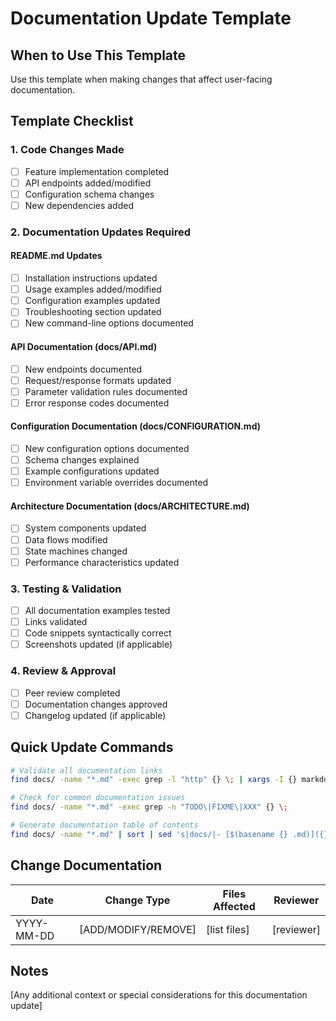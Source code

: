 # Documentation Update Template

## When to Use This Template
Use this template when making changes that affect user-facing documentation.

## Template Checklist

### 1. Code Changes Made
- [ ] Feature implementation completed
- [ ] API endpoints added/modified
- [ ] Configuration schema changes
- [ ] New dependencies added

### 2. Documentation Updates Required

#### README.md Updates
- [ ] Installation instructions updated
- [ ] Usage examples added/modified
- [ ] Configuration examples updated
- [ ] Troubleshooting section updated
- [ ] New command-line options documented

#### API Documentation (docs/API.md)
- [ ] New endpoints documented
- [ ] Request/response formats updated
- [ ] Parameter validation rules documented
- [ ] Error response codes documented

#### Configuration Documentation (docs/CONFIGURATION.md)
- [ ] New configuration options documented
- [ ] Schema changes explained
- [ ] Example configurations updated
- [ ] Environment variable overrides documented

#### Architecture Documentation (docs/ARCHITECTURE.md)
- [ ] System components updated
- [ ] Data flows modified
- [ ] State machines changed
- [ ] Performance characteristics updated

### 3. Testing & Validation
- [ ] All documentation examples tested
- [ ] Links validated
- [ ] Code snippets syntactically correct
- [ ] Screenshots updated (if applicable)

### 4. Review & Approval
- [ ] Peer review completed
- [ ] Documentation changes approved
- [ ] Changelog updated (if applicable)

## Quick Update Commands

```bash
# Validate all documentation links
find docs/ -name "*.md" -exec grep -l "http" {} \; | xargs -I {} markdown-link-check {}

# Check for common documentation issues
find docs/ -name "*.md" -exec grep -n "TODO\|FIXME\|XXX" {} \;

# Generate documentation table of contents
find docs/ -name "*.md" | sort | sed 's|docs/|- [$(basename {} .md)]({})\n|g'
```

## Change Documentation

| Date | Change Type | Files Affected | Reviewer |
|------|-------------|----------------|----------|
| YYYY-MM-DD | [ADD/MODIFY/REMOVE] | [list files] | [reviewer] |

## Notes
[Any additional context or special considerations for this documentation update]
